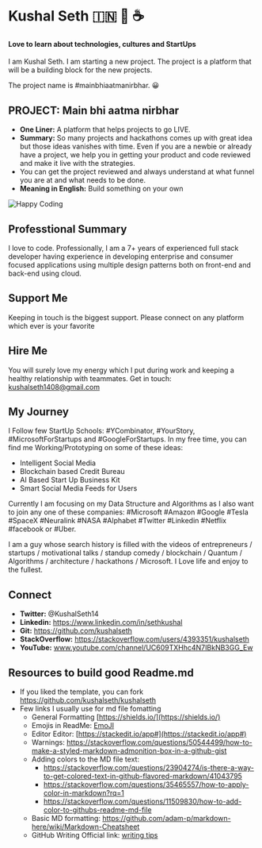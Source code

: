 
# Kushal Seth :india: :pray: :coffee:

#### Love to learn about technologies, cultures and StartUps  

I am Kushal Seth. I am starting a new project. The project is a platform that will be a building block for the new projects. 

The project name is #mainbhiaatmanirbhar.  :grinning: 


## PROJECT: Main bhi aatma nirbhar 

- **One Liner:** A platform that helps projects to go LIVE.
- **Summary:** So many projects and hackathons comes up with great idea but those ideas vanishes with time. Even if you are a newbie or already have a project, we help you in getting your product and code reviewed and make it live with the strategies.
- You can get the project reviewed and always understand at what funnel you are at and what needs to be done.
- **Meaning in English:** Build something on your own

![Happy Coding](https://github.com/kushalseth/DataStructure/blob/master/blob/elon2.jpg)

## Professtional Summary 

I love to code. Professionally, I am a 7+ years of experienced full stack developer having experience in developing enterprise and consumer focused applications using multiple design patterns both on front-end and back-end using cloud.

## Support Me 

Keeping in touch is the biggest support. Please connect on any platform which ever is your favorite 

## Hire Me 

You will surely love my energy which I put during work and keeping a healthy relationship with teammates. Get in touch: [kushalseth1408@gmail.com](mailto:kushalseth1408@gmail.com)

## My Journey
I Follow few StartUp Schools: #YCombinator, #YourStory, #MicrosoftForStartups and #GoogleForStartups. In my free time, you can find me Working/Prototyping on some of these ideas:

- Intelligent Social Media
- Blockchain based Credit Bureau
- AI Based Start Up Business Kit
- Smart Social Media Feeds for Users

Currently I am focusing on my Data Structure and Algorithms as I also want to join any one of these companies: #Microsoft #Amazon #Google #Tesla #SpaceX #Neuralink #NASA #Alphabet #Twitter #Linkedin #Netflix #facebook or #Uber.

I am a guy whose search history is filled with the videos of entrepreneurs / startups / motivational talks / standup comedy / blockchain / Quantum / Algorithms / architecture / hackathons / Microsoft. I Love life and enjoy to the fullest.

## Connect
- **Twitter:** @KushalSeth14
- **Linkedin:** https://www.linkedin.com/in/sethkushal
- **Git:** https://github.com/kushalseth
- **StackOverflow:** https://stackoverflow.com/users/4393351/kushalseth
- **YouTube:** www.youtube.com/channel/UC609TXHhc4N7IBkNB3GG_Ew

## Resources to build good Readme.md
- If you liked the template, you can fork https://github.com/kushalseth/kushalseth
- Few links I usually use for md file fomatting
	- General Formatting [https://shields.io/](https://shields.io/)
	- Emojis in ReadMe: [EmoJI](https://www.webfx.com/tools/emoji-cheat-sheet/)
	- Editor Editor: [https://stackedit.io/app#](https://stackedit.io/app#) 
	- Warnings: https://stackoverflow.com/questions/50544499/how-to-make-a-styled-markdown-admonition-box-in-a-github-gist
	- Adding colors to the MD file text:
		- https://stackoverflow.com/questions/23904274/is-there-a-way-to-get-colored-text-in-github-flavored-markdown/41043795
		- https://stackoverflow.com/questions/35465557/how-to-apply-color-in-markdown?rq=1
		- https://stackoverflow.com/questions/11509830/how-to-add-color-to-githubs-readme-md-file
	- Basic MD formatting: https://github.com/adam-p/markdown-here/wiki/Markdown-Cheatsheet
	- GitHub Writing Official link: [writing tips](https://docs.github.com/en/github/writing-on-github)
